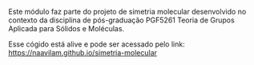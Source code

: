Este módulo faz parte do projeto de simetria molecular desenvolvido no contexto da disciplina de pós-graduação PGF5261 Teoria de Grupos Aplicada para Sólidos e Moléculas.

Esse cógido está alive e pode ser acessado pelo link: https://naavilam.github.io/simetria-molecular

